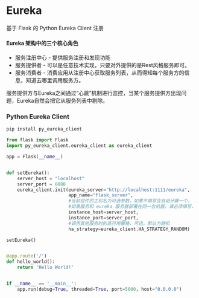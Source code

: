 # Eureka

基于 Flask 的 Python Eureka Client 注册

#### Eureka 架构中的三个核心角色

- 服务注册中心 - 提供服务注册和发现功能
- 服务提供者 - 可以是任意技术实现，只要对外提供的是Rest风格服务即可。
- 服务消费者 - 消费应用从注册中心获取服务列表，从而得知每个服务方的信息，知道去哪里调用服务方。

服务提供方与Eureka之间通过“心跳”机制进行监控，当某个服务提供方出现问题，Eureka自然会把它从服务列表中剔除。

### Python Eureka Client

```bash
pip install py_eureka_client
```

```python
from flask import Flask
import py_eureka_client.eureka_client as eureka_client

app = Flask(__name__)


def setEureka():
    server_host = "localhost"
    server_port = 8088
    eureka_client.init(eureka_server="http://localhost:1111/eureka",
                       app_name="flask_server",
                       #当前组件的主机名为可选参数，如果不填写会自动计算一个，
                       #如果服务和 eureka 服务器部署在同一台机器，请必须填写，否则会计算出 127.0.0.1。
                       instance_host=server_host,
                       instance_port=server_port,
                       #调用其他服务时的高可用策略，可选，默认为随机
                       ha_strategy=eureka_client.HA_STRATEGY_RANDOM)

setEureka()


@app.route('/')
def hello_world():
    return 'Hello World!'


if __name__ == '__main__':
    app.run(debug=True, threaded=True, port=5000, host="0.0.0.0")
```
